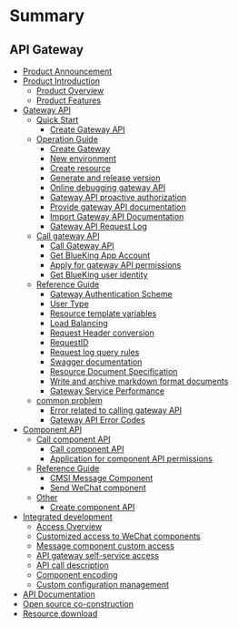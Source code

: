 # Summary

## API Gateway
* [Product Announcement](https://bk.tencent.com/s-mart/community/question/10915)
* [Product Introduction]()
     * [Product Overview](UserGuide/README.md)
     * [Product Features](UserGuide/introduction/features.md)
* [Gateway API]()
     * [Quick Start]()
         * [Create Gateway API](UserGuide/apigateway/quickstart/create-api-with-http-backend.md)
     * [Operation Guide]()
         * [Create Gateway](UserGuide/apigateway/howto/create-apigw.md)
         * [New environment](UserGuide/apigateway/howto/create-stage.md)
         * [Create resource](UserGuide/apigateway/howto/create-resource.md)
         * [Generate and release version](UserGuide/apigateway/howto/create-resource-version-and-release.md)
         * [Online debugging gateway API](UserGuide/apigateway/howto/api-test.md)
         * [Gateway API proactive authorization](UserGuide/apigateway/howto/grant-api-permissions.md)
         * [Provide gateway API documentation](UserGuide/apigateway/howto/update-resource-doc.md)
         * [Import Gateway API Documentation](UserGuide/apigateway/howto/import-resource-docs.md)
         * [Gateway API Request Log](UserGuide/apigateway/howto/access-log.md)
     * [Call gateway API]()
         * [Call Gateway API](UserGuide/apigateway/use-api/use-apigw-api.md)
         * [Get BlueKing App Account](UserGuide/apigateway/use-api/bk-app.md)
         * [Apply for gateway API permissions](UserGuide/apigateway/use-api/apply-api-permissions.md)
         * [Get BlueKing user identity](UserGuide/apigateway/use-api/bk-user.md)
     * [Reference Guide]()
         * [Gateway Authentication Scheme](UserGuide/apigateway/reference/authorization.md)
         * [User Type](UserGuide/apigateway/reference/user-type.md)
         * [Resource template variables](UserGuide/apigateway/reference/template-vars.md)
         * [Load Balancing](UserGuide/apigateway/reference/loadbalance.md)
         * [Request Header conversion](UserGuide/apigateway/reference/request-headers.md)
         * [RequestID](UserGuide/apigateway/reference/request-id.md)
         * [Request log query rules](UserGuide/apigateway/reference/log-search-specification.md)
         * [Swagger documentation](UserGuide/apigateway/reference/swagger.md)
         * [Resource Document Specification](UserGuide/apigateway/reference/api-doc-specification.md)
         * [Write and archive markdown format documents](UserGuide/apigateway/reference/import-resource-docs-by-archive.md)
         * [Gateway Service Performance](UserGuide/apigateway/reference/performance.md)
     * [common problem]()
         * [Error related to calling gateway API](UserGuide/apigateway/faq/use-apigw-api.md)
         * [Gateway API Error Codes](UserGuide/apigateway/faq/error-codes.md)
* [Component API]()
     * [Call component API]()
         * [Call component API](UserGuide/component/use-api/use-component-api.md)
         * [Application for component API permissions](UserGuide/component/use-api/apply-api-permissions.md)
     * [Reference Guide]()
         * [CMSI Message Component](UserGuide/component/reference/cmsi-components.md)
         * [Send WeChat component](UserGuide/component/reference/send-weixin.md)
     * [Other]()
         * [Create component API](UserGuide/component/quickstart/create-api.md)
* [Integrated development]()
     * [Access Overview](../DevelopTools/README.md)
     * [Customized access to WeChat components](../DevelopTools/WeChat.md)
     * [Message component custom access](../DevelopTools/CMSI.md)
     * [API gateway self-service access](../DevelopTools/access.md)
     * [API call description](../DevelopTools/APIspecification.md)
     * [Component encoding](../DevelopTools/chapter1.md)
     * [Custom configuration management](../DevelopTools/custom.md)
* [API Documentation](./APIDocs/README.md)
* [Open source co-construction](https://github.com/TencentBlueKing/blueking-apigateway)
* [Resource download](../downloads/DevTools.md)